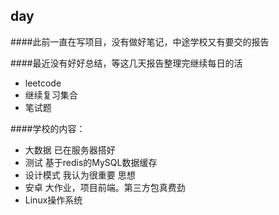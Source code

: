 ## day

####此前一直在写项目，没有做好笔记，中途学校又有要交的报告

####最近没有好好总结，等这几天报告整理完继续每日的活

* leetcode
* 继续复习集合
* 笔试题

####学校的内容：
* 大数据 已在服务器搭好
* 测试   基于redis的MySQL数据缓存
* 设计模式 我认为很重要 思想
* 安卓   大作业，项目前端。第三方包真费劲
* Linux操作系统 